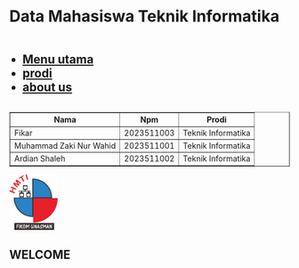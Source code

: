 <html>
<head>
<title>style css</title>
<style>
{
  box-sizing: border-box;
}

body {
  margin: 0;
}

.header {
  background-color: #F1F1F1;
  text-align: center;
  padding: 20px;
}

.column {
  float: left;
  padding: 10px;
}

.column.left, .column.right {
  width: 25%;
}

.column.middle {
  width: 60%;
}

.row::after {
  content: "";
  display: table;
  clear: both;
}

@media screen and (max-width: 600px) {
  .column {
    width: 100%;
  }
}

.footer {
  background-color: #F1F1F1;
  text-align: center;
  padding: 20px;
}
</style>
</head>

<html>
<head>
<title> Praktikum Web 1 Teknik informatika 2023511003 </title>
</head>
<link rel="stylesheet" href="style.css">
<body>
<div class="header">
<h1> Data Mahasiswa Teknik Informatika </h1>
</div>

 <div class="row">
<div class="column left">
<ul> <h2 text-align="center"> 
<li><a href="menu.html">Menu utama</a></li>
<li><a href="Prodi.html">prodi</a></li>
<li><a href="aboutus.html">about us</a></li>
</h2> </ul>
</div>
<div class="column middle">
<table border="1" align="center" cellpadding="4" cellspacing="4">
         <tr>
             <th>Nama</th>
             <th>Npm</th>
             <th>Prodi</th>
         </tr>
         <tr>
            <td>Fikar</td>
            <td>2023511003</td>
            <td>Teknik Informatika</td>
         </tr>
         <tr>
            <td>Muhammad Zaki Nur Wahid</td>
            <td>2023511001</td>
            <td>Teknik Informatika</td>
         </tr>
         <tr>
            <td>Ardian Shaleh</td>
            <td>2023511002</td>
            <td>Teknik Informatika</td>
         </tr>
         </table>
</div>
<div class="column right">
<img src="ikon teknik.png" height="100">
</div>
 </div>

<div class="footer">
   <h2> WELCOME </h2>
</div>
 </body>
   </html>
